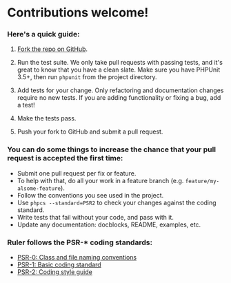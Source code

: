 # Contributions welcome!


### Here's a quick guide:

 1. [Fork the repo on GitHub](https://github.com/bobthecow/Ruler).

 2. Run the test suite. We only take pull requests with passing tests, and it's great to know that you have a clean slate. Make sure you have PHPUnit 3.5+, then run `phpunit` from the project directory.

 3. Add tests for your change. Only refactoring and documentation changes require no new tests. If you are adding functionality or fixing a bug, add a test!

 4. Make the tests pass.

 5. Push your fork to GitHub and submit a pull request.


### You can do some things to increase the chance that your pull request is accepted the first time:

 * Submit one pull request per fix or feature.
 * To help with that, do all your work in a feature branch (e.g. `feature/my-alsome-feature`).
 * Follow the conventions you see used in the project.
 * Use `phpcs --standard=PSR2` to check your changes against the coding standard.
 * Write tests that fail without your code, and pass with it.
 * Update any documentation: docblocks, README, examples, etc.


### Ruler follows the PSR-* coding standards:

 * [PSR-0: Class and file naming conventions](https://github.com/php-fig/fig-standards/blob/master/accepted/PSR-0.md)
 * [PSR-1: Basic coding standard](https://github.com/php-fig/fig-standards/blob/master/accepted/PSR-1-basic-coding-standard.md)
 * [PSR-2: Coding style guide](https://github.com/php-fig/fig-standards/blob/master/accepted/PSR-2-coding-style-guide.md)
